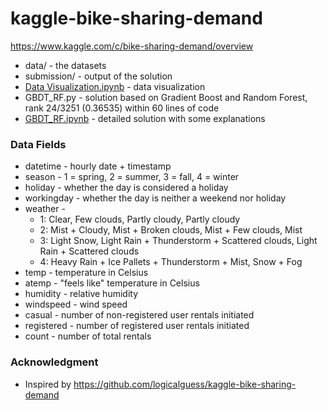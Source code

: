 # kaggle-bike-sharing-demand

https://www.kaggle.com/c/bike-sharing-demand/overview

- data/ - the datasets
- submission/ - output of the solution
- [Data Visualization.ipynb](https://nbviewer.jupyter.org/github/qinhanmin2014/kaggle-bike-sharing-demand/blob/master/Data%20Visualization.ipynb) - data visualization
- GBDT_RF.py - solution based on Gradient Boost and Random Forest, rank 24/3251 (0.36535) within 60 lines of code
- [GBDT_RF.ipynb](https://nbviewer.jupyter.org/github/qinhanmin2014/kaggle-bike-sharing-demand/blob/master/GBDT_RF.ipynb) - detailed solution with some explanations 

### Data Fields
- datetime - hourly date + timestamp  
- season -  1 = spring, 2 = summer, 3 = fall, 4 = winter 
- holiday - whether the day is considered a holiday
- workingday - whether the day is neither a weekend nor holiday
- weather -
  * 1: Clear, Few clouds, Partly cloudy, Partly cloudy 
  * 2: Mist + Cloudy, Mist + Broken clouds, Mist + Few clouds, Mist 
  * 3: Light Snow, Light Rain + Thunderstorm + Scattered clouds, Light Rain + Scattered clouds 
  * 4: Heavy Rain + Ice Pallets + Thunderstorm + Mist, Snow + Fog 
- temp - temperature in Celsius
- atemp - "feels like" temperature in Celsius
- humidity - relative humidity
- windspeed - wind speed
- casual - number of non-registered user rentals initiated
- registered - number of registered user rentals initiated
- count - number of total rentals

### Acknowledgment

- Inspired by https://github.com/logicalguess/kaggle-bike-sharing-demand
